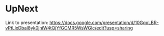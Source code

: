# UpNext
Link to presentation: https://docs.google.com/presentation/d/10GqoLBR-vPtLlxDbal8yk0jhiW4tQjYfGCMR5WsWGlc/edit?usp=sharing
